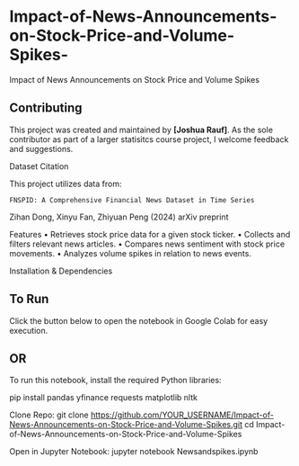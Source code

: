 # Impact-of-News-Announcements-on-Stock-Price-and-Volume-Spikes-
Impact of News Announcements on Stock Price and Volume Spikes 

## Contributing

This project was created and maintained by **[Joshua Rauf]**. As the sole contributor as part of a larger statisitcs course project, I welcome feedback and suggestions.

Dataset Citation

This project utilizes data from:

	FNSPID: A Comprehensive Financial News Dataset in Time Series
Zihan Dong, Xinyu Fan, Zhiyuan Peng (2024)
arXiv preprint

Features
	•	Retrieves stock price data for a given stock ticker.
	•	Collects and filters relevant news articles.
	•	Compares news sentiment with stock price movements.
	•	Analyzes volume spikes in relation to news events.

Installation & Dependencies

## To Run

Click the button below to open the notebook in Google Colab for easy execution.

## OR

To run this notebook, install the required Python libraries:

pip install pandas yfinance requests matplotlib nltk

Clone Repo:
git clone https://github.com/YOUR_USERNAME/Impact-of-News-Announcements-on-Stock-Price-and-Volume-Spikes.git
cd Impact-of-News-Announcements-on-Stock-Price-and-Volume-Spikes

Open in Jupyter Notebook:
jupyter notebook Newsandspikes.ipynb

